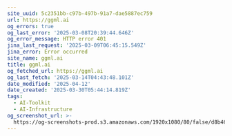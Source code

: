 ```yaml
---
site_uuid: 5c2351bb-c97b-497b-91a7-dae5887ec759
url: https://ggml.ai
og_errors: true
og_last_error: '2025-03-08T20:39:44.646Z'
og_error_message: HTTP error 401
jina_last_request: '2025-03-09T06:45:15.549Z'
jina_error: Error occurred
site_name: ggml.ai
title: ggml.ai
og_fetched_url: https://ggml.ai
og_last_fetch: '2025-03-14T04:43:48.101Z'
date_modified: '2025-04-12'
date_created: '2025-03-30T05:44:14.819Z'
tags:
  - AI-Toolkit
  - AI-Infrastructure
og_screenshot_url: >-
  https://og-screenshots-prod.s3.amazonaws.com/1920x1080/80/false/d8b464c635a8d10443168325bc9a923ceb10eb7535fd8ed47fa09dcffb134406.jpeg
---
```





























